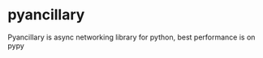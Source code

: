 pyancillary
===========

Pyancillary is async networking library for python, best performance is on pypy
 
